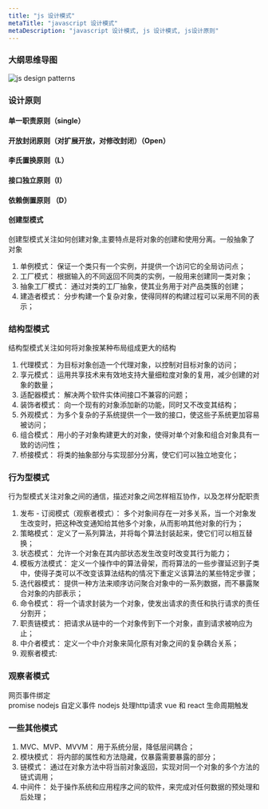 ```yaml
---
title: "js 设计模式"
metaTitle: "javascript 设计模式"
metaDescription: "javascript 设计模式, js 设计模式, js设计原则"
---
```



### 大纲思维导图
![js design patterns](https://raw.githubusercontent.com/Boytobeaman/learnnote.site/master/static/documents/images/js-design-patterns.jpg "js design patterns")

### 设计原则
#### 单一职责原则（single）
#### 开放封闭原则（对扩展开放，对修改封闭）（Open）
#### 李氏置换原则（L）
#### 接口独立原则（I）
#### 依赖倒置原则 （D）
  


#### 创建型模式
创建型模式关注如何创建对象,主要特点是将对象的创建和使用分离。一般抽象了对象

1. 单例模式： 保证一个类只有一个实例，并提供一个访问它的全局访问点；
1. 工厂模式： 根据输入的不同返回不同类的实例，一般用来创建同一类对象；
1. 抽象工厂模式： 通过对类的工厂抽象，使其业务用于对产品类簇的创建；
1. 建造者模式： 分步构建一个复杂对象，使得同样的构建过程可以采用不同的表示；

### 结构型模式
结构型模式关注如何将对象按某种布局组成更大的结构

1. 代理模式： 为目标对象创造一个代理对象，以控制对目标对象的访问；
1. 享元模式： 运用共享技术来有效地支持大量细粒度对象的复用，减少创建的对象的数量；
1. 适配器模式： 解决两个软件实体间接口不兼容的问题；
1. 装饰者模式： 向一个现有的对象添加新的功能，同时又不改变其结构；
1. 外观模式： 为多个复杂的子系统提供一个一致的接口，使这些子系统更加容易被访问；
1. 组合模式： 用小的子对象构建更大的对象，使得对单个对象和组合对象具有一致的访问性；
1. 桥接模式： 将类的抽象部分与实现部分分离，使它们可以独立地变化；

### 行为型模式
行为型模式关注对象之间的通信，描述对象之间怎样相互协作，以及怎样分配职责
1. 发布 - 订阅模式（观察者模式）： 多个对象间存在一对多关系，当一个对象发生改变时，把这种改变通知给其他多个对象，从而影响其他对象的行为；
1. 策略模式： 定义了一系列算法，并将每个算法封装起来，使它们可以相互替换；
1. 状态模式： 允许一个对象在其内部状态发生改变时改变其行为能力；
1. 模板方法模式： 定义一个操作中的算法骨架，而将算法的一些步骤延迟到子类中，使得子类可以不改变该算法结构的情况下重定义该算法的某些特定步骤；
1. 迭代器模式： 提供一种方法来顺序访问聚合对象中的一系列数据，而不暴露聚合对象的内部表示；
1. 命令模式： 将一个请求封装为一个对象，使发出请求的责任和执行请求的责任分割开；
1. 职责链模式： 把请求从链中的一个对象传到下一个对象，直到请求被响应为止；
1. 中介者模式： 定义一个中介对象来简化原有对象之间的复杂耦合关系；
1. 观察者模式: 

### 观察者模式
网页事件绑定  
promise
nodejs 自定义事件
nodejs 处理http请求
vue 和 react 生命周期触发

### 一些其他模式
1. MVC、MVP、MVVM： 用于系统分层，降低层间耦合；
1. 模块模式： 将内部的属性和方法隐藏，仅暴露需要暴露的部分；
1. 链模式： 通过在对象方法中将当前对象返回，实现对同一个对象的多个方法的链式调用；
1. 中间件： 处于操作系统和应用程序之间的软件，来完成对任何数据的预处理和后处理；
